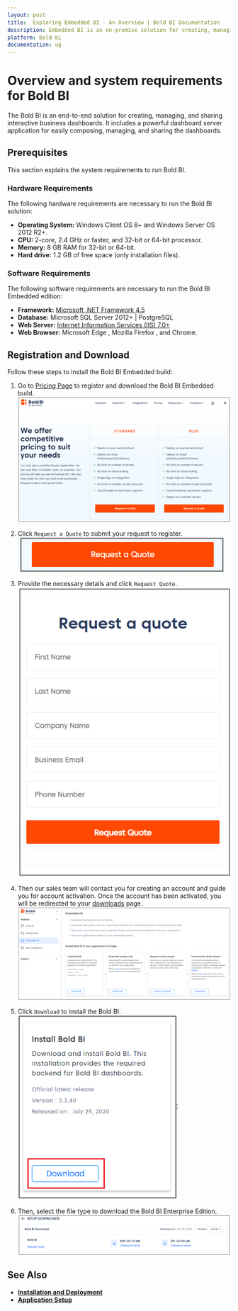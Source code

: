 ```yaml
---
layout: post
title:  Exploring Embedded BI - An Overview | Bold BI Documentation
description: Embedded BI is an on-premise solution for creating, managing and sharing interactive business dashboards.
platform: bold-bi
documentation: ug
---
```


# Overview and system requirements for Bold BI

The Bold BI is an end-to-end solution for creating, managing, and sharing interactive business dashboards. It includes a powerful dashboard server application for easily composing, managing, and sharing the dashboards.

## Prerequisites

This section explains the system requirements to run Bold BI. 

### Hardware Requirements
     
The following hardware requirements are necessary to run the Bold BI solution:
* **Operating System:**  Windows Client OS 8+ and Windows Server OS 2012 R2+.
* **CPU:** 2-core, 2.4 GHz or faster, and 32-bit or 64-bit processor.
* **Memory:** 8 GB RAM for 32-bit or 64-bit.
* **Hard drive:** 1.2 GB of free space (only installation files).

### Software Requirements

The following software requirements are necessary to run the Bold BI Embedded edition:
* **Framework:** [Microsoft .NET Framework 4.5](https://www.microsoft.com/en-in/download/details.aspx?id=30653)
* **Database:** Microsoft SQL Server 2012+ \| PostgreSQL
* **Web Server:** [Internet Information Services (IIS) 7.0+](https://en.wikipedia.org/wiki/Internet_Information_Services)
* **Web Browser:** Microsoft Edge , Mozilla Firefox , and Chrome.

## Registration and Download

Follow these steps to install the Bold BI Embedded build: 
1. Go to [Pricing Page](https://www.boldbi.com/embedded/pricing) to register and download the Bold BI Embedded build.
![Bold BI pricing page](/static/assets/embedded/setup/embedded-edition-overview-images/bold-bi-pricing-page.png)
 
2. Click `Request a Quote` to submit your request to register.
![Request a Quote](/static/assets/embedded/setup/embedded-edition-overview-images/request-quote.png)

3. Provide the necessary details and click `Request Quote`.   
![Bold BI Portal Registration Request](/static/assets/embedded/setup/embedded-edition-overview-images/request-registration-form.png)
 
4. Then our sales team will contact you for creating an account and guide you for account activation. Once the account has been activated, you will be redirected to your [downloads](https://www.boldbi.com/account/downloads/embedded) page.
![Bold BI Download Page](/static/assets/embedded/setup/embedded-edition-overview-images/bold-bi-download-page.png)
 
5. Click `Download` to install the Bold BI.
![Click Bold BI Download](/static/assets/embedded/setup/embedded-edition-overview-images/click-download.png)

6. Then, select the file type to download the Bold BI Enterprise Edition.
![Select file type](/static/assets/embedded/setup/embedded-edition-overview-images/select-type-to-download.png)

## See Also

* [**Installation and Deployment**](/embedded-bi/setup/deploying-in-server/installation-and-deployment/)
* [**Application Setup**](/embedded-bi/application-startup/)